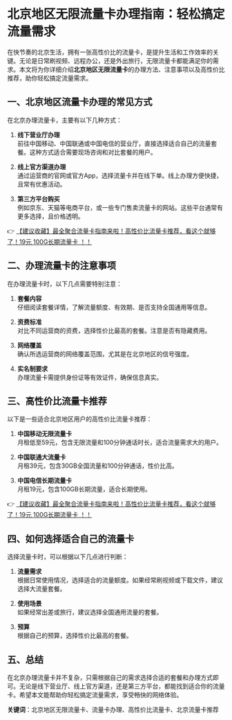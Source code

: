 # 北京地区无限流量卡办理指南：轻松搞定流量需求

在快节奏的北京生活，拥有一张高性价比的流量卡，是提升生活和工作效率的关键。无论是日常刷视频、远程办公，还是外出旅行，无限流量卡都能满足你的需求。本文将为你详细介绍**北京地区无限流量卡**的办理方法、注意事项以及高性价比推荐，助你轻松搞定流量需求。

## 一、北京地区流量卡办理的常见方式

在北京办理流量卡，主要有以下几种方式：

1. **线下营业厅办理**  
   前往中国移动、中国联通或中国电信的营业厅，直接选择适合自己的流量套餐。这种方式适合需要现场咨询和对比套餐的用户。

2. **线上官方渠道办理**  
   通过运营商的官网或官方App，选择流量卡并在线下单。线上办理方便快捷，且常有优惠活动。

3. **第三方平台购买**  
   例如京东、天猫等电商平台，或一些专门售卖流量卡的网站。这些平台通常有更多选择，且价格透明。

👉 [【建议收藏】最全聚合流量卡指南来啦！高性价比流量卡推荐，看这个就够了！19元 100G长期流量卡 ！！](https://bit.ly/Liuliangka)

## 二、办理流量卡的注意事项

在办理流量卡时，以下几点需要特别注意：

1. **套餐内容**  
   仔细阅读套餐详情，了解流量额度、有效期、是否支持全国通用等信息。

2. **资费标准**  
   对比不同运营商的资费，选择性价比最高的套餐。注意是否有隐藏费用。

3. **网络覆盖**  
   确认所选运营商的网络覆盖范围，尤其是在北京地区的信号强度。

4. **实名制要求**  
   办理流量卡需提供身份证等有效证件，确保信息真实。

## 三、高性价比流量卡推荐

以下是一些适合北京地区用户的高性价比流量卡推荐：

1. **中国移动无限流量卡**  
   月租低至59元，包含无限流量和100分钟通话时长，适合流量需求大的用户。

2. **中国联通大流量卡**  
   月租39元，包含30GB全国流量和100分钟通话，性价比高。

3. **中国电信长期流量卡**  
   月租19元，包含100GB长期流量，适合长期使用。

👉 [【建议收藏】最全聚合流量卡指南来啦！高性价比流量卡推荐，看这个就够了！19元 100G长期流量卡 ！！](https://bit.ly/Liuliangka)

## 四、如何选择适合自己的流量卡

选择流量卡时，可以根据以下几点进行判断：

1. **流量需求**  
   根据日常使用情况，选择适合的流量额度。如果经常刷视频或下载文件，建议选择大流量套餐。

2. **使用场景**  
   如果经常出差或旅行，建议选择全国通用流量的套餐。

3. **预算**  
   根据自己的预算，选择性价比最高的套餐。

## 五、总结

在北京办理流量卡并不复杂，只需根据自己的需求选择合适的套餐和办理方式即可。无论是线下营业厅、线上官方渠道，还是第三方平台，都能找到适合你的流量卡。希望本文能帮助你轻松搞定流量需求，享受畅快的网络体验。

**关键词**：北京地区无限流量卡、流量卡办理、高性价比流量卡、北京流量卡推荐